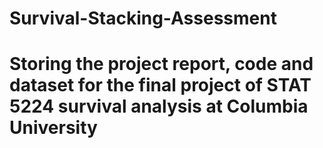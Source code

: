 # Survival-Stacking-Assessment
# Storing the project report, code and dataset for the final project of STAT 5224 survival analysis at Columbia University

